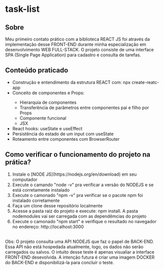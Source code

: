 # task-list
## Sobre
Meu primeiro contato prático com a biblioteca REACT JS foi através da implementação desse FRONT-END durante minha especialização em desenvolvimento WEB FULL-STACK.
O projeto consiste de uma interface SPA (Single Page Application) para cadastro e consulta de tarefas.
## Conteúdo praticado
<ul>
  <li>Construção e entendimento da estrutura REACT com: npx create-reatc-app</li>
  <li>Conceito de componentes e Props:</li>
  <ul>
    <li>Hierarquia de componentes</li>
    <li>Transferência de parâmetros entre componentes pai e filho por Props</li>
    <li>Componente funcional</li>
    <li>JSX</li>
  </ul>
  <li>React hooks: useState e useEffect</li>
  <li>Persistência do estado de um input com useState</li>
  <li>Roteamento entre componentes com BrowserRouter</li> 
</ul>

## Como verificar o funcionamento do projeto na prática?
<ol>
  <li>Instale o [NODE JS](https://nodejs.org/en/download) em seu computador</li>
  <li>Execute o  camando "node -v" pra verificar a versão do NODEJS e se está corretamente instalado</li>
  <li>Execute o  camonado "npm -v" pra verificar se o pacote npm foi instalado corretamente</li>
  <li>Faça um clone desse repositório localmente</li>
  <li>Acesse a pasta raiz do projeto e execute: npm install. A pasta nodemodules vai ser carregada com as dependêmcias do projeto</li>
  <li>Execute o  camonado "npm start" e verifique o resultado no navegador no endereço: http://localhost:3000</li>
</ol><br>
Obs: O projeto consulta uma API NODEJS que faz o papel de BACK-END. Essa API não está hospedada atualmente, logo, os dados não serão carregados ou salvos. O intuito desse teste é apenas visualiar a interface FRONT-END desevolvida. A intenção futura é criar uma imagem DOCKER do BACK-END e disponibilizá-la para concluir o teste.
